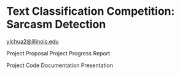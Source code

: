# Text Classification Competition: Sarcasm Detection

ylchua2@illinois.edu

Project Proposal
Project Progress Report

Project Code
Documentation
Presentation
